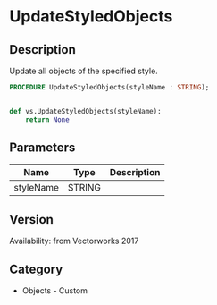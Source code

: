 # UpdateStyledObjects

## Description
Update all objects of the specified style.

```pascal
PROCEDURE UpdateStyledObjects(styleName : STRING);
```

```python

def vs.UpdateStyledObjects(styleName):
    return None
```

## Parameters
|Name|Type|Description|
|---|---|---|
|styleName|STRING||

## Version
Availability: from Vectorworks 2017
## Category
* Objects - Custom

